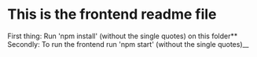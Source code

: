 # This is the frontend readme file

First thing: Run 'npm install' (without the single quotes) on this folder\*\*
Secondly: To run the frontend run 'npm start' (without the single quotes)\_\_
